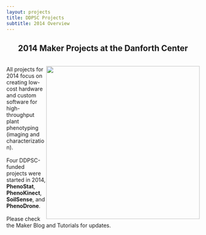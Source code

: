 ```yaml
---
layout: projects
title: DDPSC Projects
subtitle: 2014 Overview
---
```

<h2 align="center">2014 Maker Projects at the Danforth Center</h2>

<br>
<a href="{{site.baseurl}}/images/project_imgs/drone.jpg" target="_blank">
<img style="float:right" src="{{site.baseurl}}/images/project_imgs/drone.jpg" width="400"></a>
All projects for 2014 focus on creating low-cost hardware and custom software for high-throughput plant phenotyping (imaging and characterization).<br><br>
Four DDPSC-funded projects were started in 2014, <b>PhenoStat</b>, <b>PhenoKinect</b>, <b>SoilSense</b>, and <b>PhenoDrone</b>.<br><br>
Please check the Maker Blog and Tutorials for updates.
<br>
<br>


